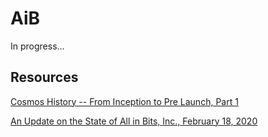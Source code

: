 # AiB
In progress...

## Resources
[Cosmos History -- From Inception to Pre Launch, Part 1](https://blog.cosmos.network/cosmos-history-inception-to-prelaunch-b05bcb6a4b2b)

[An Update on the State of All in Bits, Inc., February 18, 2020](https://medium.com/tendermint/an-update-about-the-state-of-all-in-bits-inc-dba-tendermint-inc-e5cdc22661ee)
